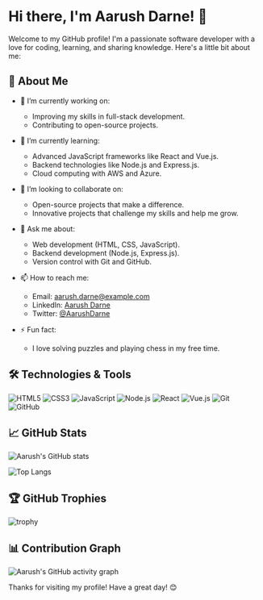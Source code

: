 # Hi there, I'm Aarush Darne! 👋

Welcome to my GitHub profile! I'm a passionate software developer with a love for coding, learning, and sharing knowledge. Here's a little bit about me:

## 🚀 About Me

- 🔭 I’m currently working on: 
  - Improving my skills in full-stack development.
  - Contributing to open-source projects.

- 🌱 I’m currently learning:
  - Advanced JavaScript frameworks like React and Vue.js.
  - Backend technologies like Node.js and Express.js.
  - Cloud computing with AWS and Azure.

- 👯 I’m looking to collaborate on:
  - Open-source projects that make a difference.
  - Innovative projects that challenge my skills and help me grow.

- 💬 Ask me about:
  - Web development (HTML, CSS, JavaScript).
  - Backend development (Node.js, Express.js).
  - Version control with Git and GitHub.

- 📫 How to reach me:
  - Email: aarush.darne@example.com
  - LinkedIn: [Aarush Darne](https://www.linkedin.com/in/aarushdarne/)
  - Twitter: [@AarushDarne](https://twitter.com/AarushDarne)

- ⚡ Fun fact:
  - I love solving puzzles and playing chess in my free time.

## 🛠️ Technologies & Tools

![HTML5](https://img.shields.io/badge/-HTML5-E34F26?style=flat-square&logo=html5&logoColor=white)
![CSS3](https://img.shields.io/badge/-CSS3-1572B6?style=flat-square&logo=css3)
![JavaScript](https://img.shields.io/badge/-JavaScript-F7DF1E?style=flat-square&logo=javascript&logoColor=black)
![Node.js](https://img.shields.io/badge/-Node.js-339933?style=flat-square&logo=node.js&logoColor=white)
![React](https://img.shields.io/badge/-React-61DAFB?style=flat-square&logo=react&logoColor=black)
![Vue.js](https://img.shields.io/badge/-Vue.js-4FC08D?style=flat-square&logo=vue.js&logoColor=white)
![Git](https://img.shields.io/badge/-Git-F05032?style=flat-square&logo=git&logoColor=white)
![GitHub](https://img.shields.io/badge/-GitHub-181717?style=flat-square&logo=github)

## 📈 GitHub Stats

![Aarush's GitHub stats](https://github-readme-stats.vercel.app/api?username=AarushDarne&show_icons=true&theme=radical)

![Top Langs](https://github-readme-stats.vercel.app/api/top-langs/?username=AarushDarne&layout=compact&theme=radical)

## 🏆 GitHub Trophies

![trophy](https://github-profile-trophy.vercel.app/?username=AarushDarne&theme=onedark)

## 📊 Contribution Graph

![Aarush's GitHub activity graph](https://activity-graph.herokuapp.com/graph?username=AarushDarne&theme=redical)

Thanks for visiting my profile! Have a great day! 😊
